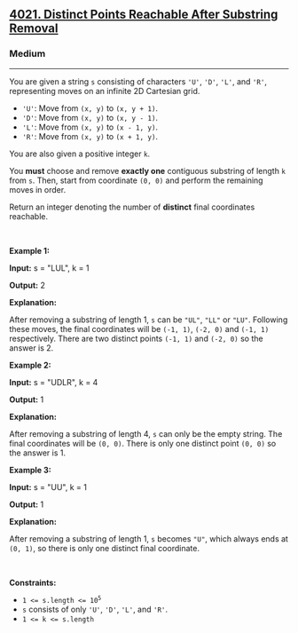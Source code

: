 <h2><a href="https://leetcode.com/problems/distinct-points-reachable-after-substring-removal">4021. Distinct Points Reachable After Substring Removal</a></h2><h3>Medium</h3><hr><p>You are given a string <code>s</code> consisting of characters <code>&#39;U&#39;</code>, <code>&#39;D&#39;</code>, <code>&#39;L&#39;</code>, and <code>&#39;R&#39;</code>, representing moves on an infinite 2D Cartesian grid.</p>

<ul>
	<li><code>&#39;U&#39;</code>: Move from <code>(x, y)</code> to <code>(x, y + 1)</code>.</li>
	<li><code>&#39;D&#39;</code>: Move from <code>(x, y)</code> to <code>(x, y - 1)</code>.</li>
	<li><code>&#39;L&#39;</code>: Move from <code>(x, y)</code> to <code>(x - 1, y)</code>.</li>
	<li><code>&#39;R&#39;</code>: Move from <code>(x, y)</code> to <code>(x + 1, y)</code>.</li>
</ul>

<p>You are also given a positive integer <code>k</code>.</p>

<p>You <strong>must</strong> choose and remove <strong>exactly one</strong> contiguous substring of length <code>k</code> from <code>s</code>. Then, start from coordinate <code>(0, 0)</code> and perform the remaining moves in order.</p>

<p>Return an integer denoting the number of <strong>distinct</strong> final coordinates reachable.</p>

<p>&nbsp;</p>
<p><strong class="example">Example 1:</strong></p>

<div class="example-block">
<p><strong>Input:</strong> <span class="example-io">s = &quot;LUL&quot;, k = 1</span></p>

<p><strong>Output:</strong> <span class="example-io">2</span></p>

<p><strong>Explanation:</strong></p>

<p>After removing a substring of length 1, <code>s</code> can be <code>&quot;UL&quot;</code>, <code>&quot;LL&quot;</code> or <code>&quot;LU&quot;</code>. Following these moves, the final coordinates will be <code>(-1, 1)</code>, <code>(-2, 0)</code> and <code>(-1, 1)</code> respectively. There are two distinct points <code>(-1, 1)</code> and <code>(-2, 0)</code> so the answer is 2.</p>
</div>

<p><strong class="example">Example 2:</strong></p>

<div class="example-block">
<p><strong>Input:</strong> <span class="example-io">s = &quot;UDLR&quot;, k = 4</span></p>

<p><strong>Output:</strong> <span class="example-io">1</span></p>

<p><strong>Explanation:</strong></p>

<p>After removing a substring of length 4, <code>s</code> can only be the empty string. The final coordinates will be <code>(0, 0)</code>. There is only one distinct point <code>(0, 0)</code> so the answer is 1.</p>
</div>

<p><strong class="example">Example 3:</strong></p>

<div class="example-block">
<p><strong>Input:</strong> <span class="example-io">s = &quot;UU&quot;, k = 1</span></p>

<p><strong>Output:</strong> <span class="example-io">1</span></p>

<p><strong>Explanation:</strong></p>

<p>After removing a substring of length 1, <code>s</code> becomes <code>&quot;U&quot;</code>, which always ends at <code>(0, 1)</code>, so there is only one distinct final coordinate.</p>
</div>

<p>&nbsp;</p>
<p><strong>Constraints:</strong></p>

<ul>
	<li><code>1 &lt;= s.length &lt;= 10<sup>5</sup></code></li>
	<li><code>s</code> consists of only <code>&#39;U&#39;</code>, <code>&#39;D&#39;</code>, <code>&#39;L&#39;</code>, and <code>&#39;R&#39;</code>.</li>
	<li><code>1 &lt;= k &lt;= s.length</code></li>
</ul>
